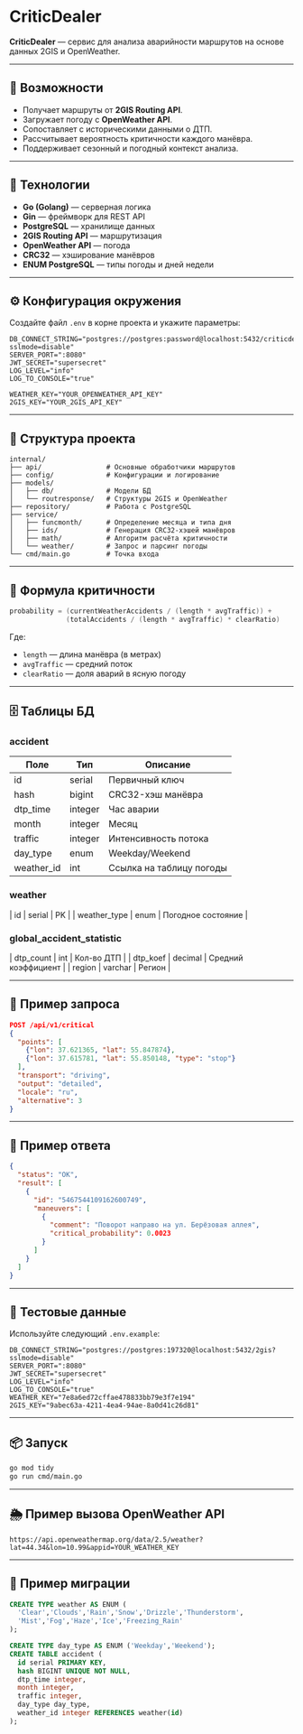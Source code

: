 # CriticDealer

**CriticDealer** — сервис для анализа аварийности маршрутов на основе данных 2GIS и OpenWeather.

---

## 🚀 Возможности

- Получает маршруты от **2GIS Routing API**.
- Загружает погоду с **OpenWeather API**.
- Сопоставляет с историческими данными о ДТП.
- Рассчитывает вероятность критичности каждого манёвра.
- Поддерживает сезонный и погодный контекст анализа.

---

## 🧰 Технологии

- **Go (Golang)** — серверная логика
- **Gin** — фреймворк для REST API
- **PostgreSQL** — хранилище данных
- **2GIS Routing API** — маршрутизация
- **OpenWeather API** — погода
- **CRC32** — хэширование манёвров
- **ENUM PostgreSQL** — типы погоды и дней недели

---

## ⚙️ Конфигурация окружения

Создайте файл `.env` в корне проекта и укажите параметры:

```dotenv
DB_CONNECT_STRING="postgres://postgres:password@localhost:5432/criticdealer?sslmode=disable"
SERVER_PORT=":8080"
JWT_SECRET="supersecret"
LOG_LEVEL="info"
LOG_TO_CONSOLE="true"

WEATHER_KEY="YOUR_OPENWEATHER_API_KEY"
2GIS_KEY="YOUR_2GIS_API_KEY"
```

---

## 🧩 Структура проекта

```
internal/
├── api/                # Основные обработчики маршрутов
├── config/             # Конфигурации и логирование
├── models/
│   ├── db/             # Модели БД
│   └── routresponse/   # Структуры 2GIS и OpenWeather
├── repository/         # Работа с PostgreSQL
├── service/
│   ├── funcmonth/      # Определение месяца и типа дня
│   ├── ids/            # Генерация CRC32-хэшей манёвров
│   ├── math/           # Алгоритм расчёта критичности
│   └── weather/        # Запрос и парсинг погоды
└── cmd/main.go         # Точка входа
```

---

## 🧮 Формула критичности

```go
probability = (currentWeatherAccidents / (length * avgTraffic)) +
              (totalAccidents / (length * avgTraffic) * clearRatio)
```

Где:
- `length` — длина манёвра (в метрах)
- `avgTraffic` — средний поток
- `clearRatio` — доля аварий в ясную погоду

---

## 🗄️ Таблицы БД

### accident
| Поле | Тип | Описание |
|------|-----|-----------|
| id | serial | Первичный ключ |
| hash | bigint | CRC32-хэш манёвра |
| dtp_time | integer | Час аварии |
| month | integer | Месяц |
| traffic | integer | Интенсивность потока |
| day_type | enum | Weekday/Weekend |
| weather_id | int | Ссылка на таблицу погоды |

### weather
| id | serial | PK |
| weather_type | enum | Погодное состояние |

### global_accident_statistic
| dtp_count | int | Кол-во ДТП |
| dtp_koef | decimal | Средний коэффициент |
| region | varchar | Регион |

---

## 🧠 Пример запроса

```json
POST /api/v1/critical
{
  "points": [
    {"lon": 37.621365, "lat": 55.847874},
    {"lon": 37.615781, "lat": 55.850148, "type": "stop"}
  ],
  "transport": "driving",
  "output": "detailed",
  "locale": "ru",
  "alternative": 3
}
```

---

## 💾 Пример ответа

```json
{
  "status": "OK",
  "result": [
    {
      "id": "5467544109162600749",
      "maneuvers": [
        {
          "comment": "Поворот направо на ул. Берёзовая аллея",
          "critical_probability": 0.0023
        }
      ]
    }
  ]
}
```

---

## 🧪 Тестовые данные

Используйте следующий `.env.example`:

```dotenv
DB_CONNECT_STRING="postgres://postgres:197320@localhost:5432/2gis?sslmode=disable"
SERVER_PORT=":8080"
JWT_SECRET="supersecret"
LOG_LEVEL="info"
LOG_TO_CONSOLE="true"
WEATHER_KEY="7e8a6ed72cffae478833bb79e3f7e194"
2GIS_KEY="9abec63a-4211-4ea4-94ae-8a0d41c26d81"
```

---

## 📦 Запуск

```bash
go mod tidy
go run cmd/main.go
```

---

## 🌦️ Пример вызова OpenWeather API

```
https://api.openweathermap.org/data/2.5/weather?lat=44.34&lon=10.99&appid=YOUR_WEATHER_KEY
```

---

## 🧱 Пример миграции

```sql
CREATE TYPE weather AS ENUM (
  'Clear','Clouds','Rain','Snow','Drizzle','Thunderstorm',
  'Mist','Fog','Haze','Ice','Freezing_Rain'
);

CREATE TYPE day_type AS ENUM ('Weekday','Weekend');
CREATE TABLE accident (
  id serial PRIMARY KEY,
  hash BIGINT UNIQUE NOT NULL,
  dtp_time integer,
  month integer,
  traffic integer,
  day_type day_type,
  weather_id integer REFERENCES weather(id)
);
```
